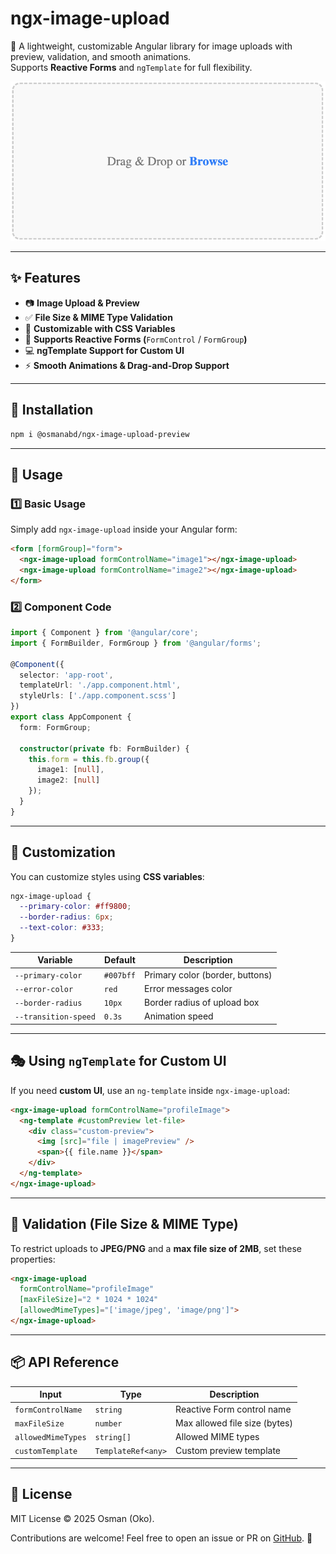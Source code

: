 # ngx-image-upload

🚀 A lightweight, customizable Angular library for image uploads with preview, validation, and smooth animations.\
Supports **Reactive Forms** and `ngTemplate` for full flexibility.

![ngx-image-upload](https://github.com/osmanabdelsalam/ngx-image-upload/blob/main/public/ngx-image-upload.png?raw=true)

---

## ✨ Features

- 📷 **Image Upload & Preview**
- ✅ **File Size & MIME Type Validation**
- 🎨 **Customizable with CSS Variables**
- 👜 **Supports Reactive Forms (**`FormControl` / `FormGroup`**)**
- 💻 **ngTemplate Support for Custom UI**
- ⚡ **Smooth Animations & Drag-and-Drop Support**

---

## 🚀 Installation

```sh
npm i @osmanabd/ngx-image-upload-preview
```

---

## 📌 Usage

### **1️⃣ Basic Usage**

Simply add `ngx-image-upload` inside your Angular form:

```html
<form [formGroup]="form">
  <ngx-image-upload formControlName="image1"></ngx-image-upload>
  <ngx-image-upload formControlName="image2"></ngx-image-upload>
</form>
```

### **2️⃣ Component Code**

```ts
import { Component } from '@angular/core';
import { FormBuilder, FormGroup } from '@angular/forms';

@Component({
  selector: 'app-root',
  templateUrl: './app.component.html',
  styleUrls: ['./app.component.scss']
})
export class AppComponent {
  form: FormGroup;

  constructor(private fb: FormBuilder) {
    this.form = this.fb.group({
      image1: [null],
      image2: [null]
    });
  }
}
```

---

## 🎨 Customization

You can customize styles using **CSS variables**:

```scss
ngx-image-upload {
  --primary-color: #ff9800;
  --border-radius: 6px;
  --text-color: #333;
}
```

| Variable             | Default   | Description                     |
| -------------------- | --------- | ------------------------------- |
| `--primary-color`    | `#007bff` | Primary color (border, buttons) |
| `--error-color`      | `red`     | Error messages color            |
| `--border-radius`    | `10px`    | Border radius of upload box     |
| `--transition-speed` | `0.3s`    | Animation speed                 |

---

## 🎭 **Using **`ngTemplate`** for Custom UI**

If you need **custom UI**, use an `ng-template` inside `ngx-image-upload`:

```html
<ngx-image-upload formControlName="profileImage">
  <ng-template #customPreview let-file>
    <div class="custom-preview">
      <img [src]="file | imagePreview" />
      <span>{{ file.name }}</span>
    </div>
  </ng-template>
</ngx-image-upload>
```

---

## 🌟 Validation (File Size & MIME Type)

To restrict uploads to **JPEG/PNG** and a **max file size of 2MB**, set these properties:

```html
<ngx-image-upload
  formControlName="profileImage"
  [maxFileSize]="2 * 1024 * 1024"
  [allowedMimeTypes]="['image/jpeg', 'image/png']">
</ngx-image-upload>
```

---

## 📦 **API Reference**

| Input              | Type               | Description                   |
| ------------------ | ------------------ | ----------------------------- |
| `formControlName`  | `string`           | Reactive Form control name    |
| `maxFileSize`      | `number`           | Max allowed file size (bytes) |
| `allowedMimeTypes` | `string[]`         | Allowed MIME types            |
| `customTemplate`   | `TemplateRef<any>` | Custom preview template       |

---

## 🐝 **License**

MIT License © 2025 Osman (Oko).

Contributions are welcome! Feel free to open an issue or PR on [GitHub](https://github.com/osmanabdelsalam/ngx-image-upload). 🚀

